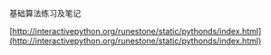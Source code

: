 基础算法练习及笔记

[http://interactivepython.org/runestone/static/pythonds/index.html](http://interactivepython.org/runestone/static/pythonds/index.html)
